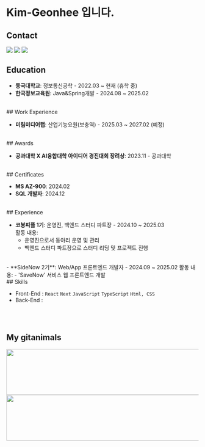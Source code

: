 # Kim-Geonhee 입니다.

## Contact

<a href="mailto:kafoo0105@gmail.com"><img
    src="https://img.shields.io/badge/Gmail-EA4335?style=flat-square&logo=Gmail&logoColor=white&link=kafoo0105@gmail.com" /></a>
<a href="https://velog.io/@kafoo0105/posts"><img
    src="https://img.shields.io/badge/Velog-EA4365?style=flat-square&logo=Velog&logoColor=white&link=(https://velog.io/@kafoo0105/posts)" /></a>
<a href="https://platinum-beam-072.notion.site/1157467b564580d9bdb5d522fd9be5d3"><img
    src="https://img.shields.io/badge/Notion-000000?style=flat-square&logo=notion&logoColor=white" /></a>
<br>

## Education

- **동국대학교**: 정보통신공학 - 2022.03 ~ 현재 (휴학 중)  
- **한국정보교육원**: Java&Spring개발 - 2024.08 ~ 2025.02
<br>
## Work Experience

- **미림미디어랩**: 산업기능요원(보충역) - 2025.03 ~ 2027.02 (예정)  
<br>
## Awards

- **공과대학 X AI융합대학 아이디어 경진대회 장려상**: 2023.11 - 공과대학  
<br>
## Certificates

- **MS AZ-900**: 2024.02  
- **SQL 개발자**: 2024.12
<br>
## Experience

- **코봉피플 1기**: 운영진, 백엔드 스터디 파트장 - 2024.10 ~ 2025.03  
  활동 내용:
  - 운영진으로서 동아리 운영 및 관리
  - 백엔드 스터디 파트장으로 스터디 리딩 및 프로젝트 진행
<br>
- **SideNow 2기**: Web/App 프론트엔드 개발자 - 2024.09 ~ 2025.02  
  활동 내용:
  - 'SaveNow' 서비스 웹 프론트엔드 개발
 <br> 
## Skills

- Front-End : `React` `Next` `JavaScript` `TypeScript` `Html, CSS`
- Back-End : 


</div>
<br>
<br>

## My gitanimals

<a href="https://github.com/devxb/gitanimals">
  <img
    src="https://render.gitanimals.org/lines/kafoo0105?pet-id=654904966268974588"
    width="1000"
    height="120"
  />
</a>
  

<a href="https://github.com/devxb/gitanimals">
  <img
    src="https://render.gitanimals.org/lines/kafoo0105?pet-id=657025457570046742"
    width="1000"
    height="120"
  />
</a>
  


